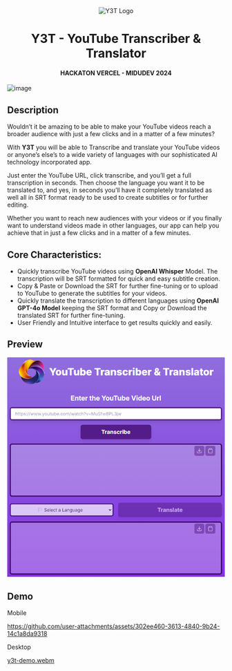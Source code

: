 <div style="text-align: center">

<img src="https://y3t.vercel.app/_next/image?url=%2FY3TLogo.png&w=128&q=75" alt="Y3T Logo" width="10%" /> 

# Y3T - YouTube Transcriber & Translator 

#### HACKATON VERCEL - MIDUDEV 2024 

</div>

![image](https://img.shields.io/badge/Nextjs-000000?style=for-the-badge&logo=vercel&logoColor=white)

## Description

Wouldn’t it be amazing to be able to make your YouTube videos reach a broader audience with just a few clicks and in a matter of a few minutes?

With **Y3T** you will be able to Transcribe and translate your YouTube videos or anyone’s else’s to a wide variety of languages with our sophisticated AI technology incorporated app.

Just enter the YouTube URL, click transcribe, and you’ll get a full transcription in seconds. Then choose the language you want it to be translated to, and yes, in seconds you’ll have it completely translated as well all in SRT format ready to be used to create subtitles or for further editing.

Whether you want to reach new audiences with your videos or if you finally want to understand videos made in other languages, our app can help you achieve that in just a few clicks and in a matter of a few minutes.

## Core Characteristics:
- Quickly transcribe YouTube videos using **OpenAI Whisper** Model. The transcription will be SRT formatted for quick and easy subtitle creation.
- Copy & Paste or Download the SRT for further fine-tuning or to upload to YouTube to generate the subtitles for your videos.
- Quickly translate the transcription to different languages using **OpenAI GPT-4o Model** keeping the SRT format and Copy or Download the translated SRT for further fine-tuning.
- User Friendly and Intuitive interface to get results quickly and easily.

## Preview
![app-preview.png](resources/app-preview.png)

## Demo

Mobile

https://github.com/user-attachments/assets/302ee460-3613-4840-9b24-14c1a8da9318

Desktop

[y3t-demo.webm](https://github.com/user-attachments/assets/d9b1d49d-7ae8-4e25-81a8-daf1424750bd)
